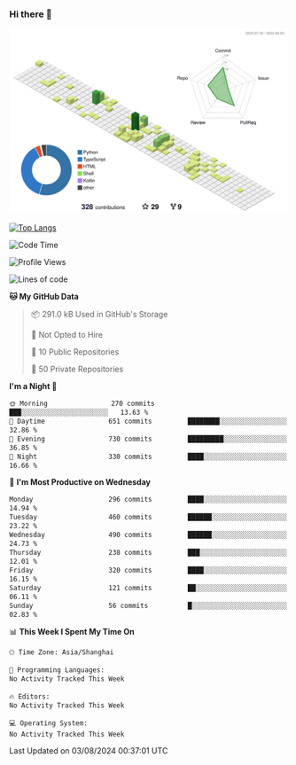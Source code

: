 ### Hi there 👋

![](./profile-3d-contrib/profile-green-animate.svg)

 

[![Top Langs](https://github-readme-stats.vercel.app/api/top-langs/?username=fly2tomato)](https://github.com/anuraghazra/github-readme-stats)


 

<!--START_SECTION:waka-->
![Code Time](http://img.shields.io/badge/Code%20Time-5%20hrs%2042%20mins-blue)

![Profile Views](http://img.shields.io/badge/Profile%20Views-20-blue)

![Lines of code](https://img.shields.io/badge/From%20Hello%20World%20I%27ve%20Written-519.6%20thousand%20lines%20of%20code-blue)

**🐱 My GitHub Data** 

> 📦 291.0 kB Used in GitHub's Storage 
 > 
> 🚫 Not Opted to Hire
 > 
> 📜 10 Public Repositories 
 > 
> 🔑 50 Private Repositories 
 > 
**I'm a Night 🦉** 

```text
🌞 Morning                270 commits         ███░░░░░░░░░░░░░░░░░░░░░░   13.63 % 
🌆 Daytime                651 commits         ████████░░░░░░░░░░░░░░░░░   32.86 % 
🌃 Evening                730 commits         █████████░░░░░░░░░░░░░░░░   36.85 % 
🌙 Night                  330 commits         ████░░░░░░░░░░░░░░░░░░░░░   16.66 % 
```
📅 **I'm Most Productive on Wednesday** 

```text
Monday                   296 commits         ████░░░░░░░░░░░░░░░░░░░░░   14.94 % 
Tuesday                  460 commits         ██████░░░░░░░░░░░░░░░░░░░   23.22 % 
Wednesday                490 commits         ██████░░░░░░░░░░░░░░░░░░░   24.73 % 
Thursday                 238 commits         ███░░░░░░░░░░░░░░░░░░░░░░   12.01 % 
Friday                   320 commits         ████░░░░░░░░░░░░░░░░░░░░░   16.15 % 
Saturday                 121 commits         ██░░░░░░░░░░░░░░░░░░░░░░░   06.11 % 
Sunday                   56 commits          █░░░░░░░░░░░░░░░░░░░░░░░░   02.83 % 
```


📊 **This Week I Spent My Time On** 

```text
🕑︎ Time Zone: Asia/Shanghai

💬 Programming Languages: 
No Activity Tracked This Week

🔥 Editors: 
No Activity Tracked This Week

💻 Operating System: 
No Activity Tracked This Week
```


 Last Updated on 03/08/2024 00:37:01 UTC
<!--END_SECTION:waka-->
